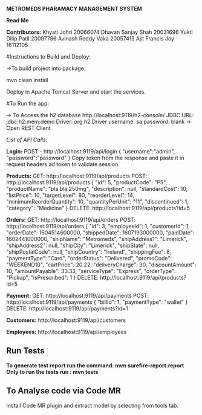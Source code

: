 **METROMEDS PHARAMACY MANAGEMENT SYSTEM**

**Read Me**

**Contributors:**
Khyati Johri 20066074 
Dhavan Sanjay Shah 20031696 
Yukti Dilip Patil 20097786 
Avinash Reddy Vaka 20057415 
Ajit Francis Joy 16112105

#Instructions to Build and Deploy:

->To build project into package:

mvn clean install

Deploy in Apache Tomcat Server and start the services.

#To Run the app:

-> To Access the h2 database http://localhost:9119/h2-console/ 
JDBC URL: jdbc:h2:mem:demo 
Driver: org.h2.Driver
username: sa
password: blank
-> Open REST Client 

_List of API Calls:_

**Login:**
POST - http://localhost:9119/api/login
{
"username":"admin",
"password":"password"
}
Copy token from the response and paste it in request headers ad token to validate session.


**Products:**
GET: http://localhost:9119/api/products
POST: http://localhost:9119/api/products
{
"id": 5,
"productCode": "P5",
"productName": "bla bla 250mg",
"description": null,
"standardCost": 10,
"listPrice": 10,
"targetLevel": 80,
"reorderLevel": 14,
"minimumReorderQuantity": 10,
"quantityPerUnit": "11",
"discontinued": 1,
"category": "Medicine"
}
DELETE: http://localhost:9119/api/products?id=5

**Orders:**
GET: http://localhost:9119/api/orders
POST: http://localhost:9119/api/orders
{
"id": 3,
"employeeId": 1,
"customerId": 1,
"orderDate": 1604514600000,
"shippedDate": 1607193000000,
"paidDate": 1602441000000,
"shipName": "Metromeds",
"shipAddress1": "Limerick",
"shipAddress2": null,
"shipCity": "Limerick",
"shipState": null,
"shipPostalCode": null,
"shipCountry": "Ireland",
"shippingFee": 8,
"paymentType": "Card",
"orderStatus": "Delivered",
"promoCode": "WEEKEND10",
"cartPrice": 20.22,
"deliveryCharge": 30,
"discountAmount": 10,
"amountPayable": 33.33,
"serviceType": "Express",
"orderType": "Pickup",
"isPrescribed": 1
}
DELETE: http://localhost:9119/api/products?id=5


**Payment:**
GET: http://localhost:9119/api/payments
POST: http://localhost:9119/api/payments
{
"billId": 1,
"paymentType": "wallet"
}
DELETE: http://localhost:9119/api/payments?id=1

**Customers:**
http://localhost:9119/api/customers

**Employees:**
http://localhost:9119/api/employees

## Run Tests
**To generate test report run the command: mvn surefire-report:report**
**Only to run the tests run : mvn tests**

## To Analyse code via Code MR
Install Code MR plugin and extract model by selecting from tools tab.



